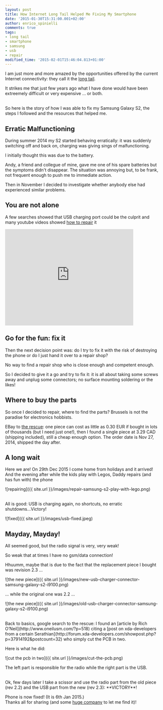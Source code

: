 ```yaml
---
layout: post
title: How Internet Long Tail Helped Me Fixing My Smartphone
date: '2015-01-30T15:31:00.001+02:00'
author: enrico_spinielli
comments: true
tags:
- long tail
- smartphone
- samsung
- usb
- repair
modified_time: '2015-02-01T15:46:04.813+01:00'
---
```



I am just more and more amazed by the opportunities offered by the current Internet connectivity: they call it the [long tail](http://en.wikipedia.org/wiki/Long_tail).

It strikes me that just few years ago what I have done would have been extreemely difficult or very expensive ... or both.


<br/>
So here is the story of how I was able to fix my Samsung Galaxy S2, the steps I followed and the resources that helped me.


## Erratic Malfunctioning ##
During summer 2014 my S2 started behaving erratically: it was suddenly switching off and back on, charging was giving sings of malfunctioning.

I initially thought this was due to the battery.

Andy, a friend and collegue of mine, gave me one of his spare batteries but the symptoms didn't disappear.
The situation was annoying but, to be frank, not frequent enough to push me to immediate action.

Then in November I decided to investigate whether anybody else had experienced similar problems.

## You are not alone ##
A few searches showed that USB charging port could be the culprit and many youtube videos showed [how to repair](https://www.youtube.com/watch?v=sBtEz6sWzZY) it

<iframe width="420" height="315" src="https://www.youtube.com/embed/sBtEz6sWzZY" frameborder="0" allowfullscreen></iframe>


## Go for the fun: fix it ##
Then the next decision point was: do I try to fix it with the risk of destroying the phone or do I just hand it over to a repair shop?

No way to find a repair shop who is close enough and competent enough.

So I decided to give it a go and try to fix it: it is all about taking some screws away and unplug some connectors; no surface mounting soldering or the likes!


## Where to buy the parts ##
So once I decided to repair, where to find the parts? Brussels is not the paradise for electronics hobbists.

EBay to [the rescue](http://www.ebay.com/bhp/samsung-galaxy-s2-charging-port): one piece can cost as little as 0.30 EUR if bought in lots of thousands (but I need just one!), then I found a single piece at 3.29 CAD (shipping included), still a cheap enough option.
The order date is Nov 27, 2014, shipped the day after.

## A long wait ##
Here we are! On 29th Dec 2015 I come home from holidays and it arrived!
And the evening after while the kids play with Legos, Daddy repairs (and has fun with) the phone

![repairing]({{ site.url }}/images/repair-samsung-s2-play-with-lego.png)

<br/>
All is good: USB is charging again, no shortcuts, no erratic shutdowns...Victory!

![fixed]({{ site.url }}/images/usb-fixed.jpeg)

## Mayday, Mayday! ##
All seemed good, but the radio signal is very, very weak!

So weak that at times I have no gsm/data connection!

Hhuumm, maybe that is due to the fact that the replacement piece I bought was revision 2.3 ...

![the new piece]({{ site.url }}/images/new-usb-charger-connector-samsung-galaxy-s2-i9100.png)

... while the original one was 2.2 ...

![the new piece]({{ site.url }}/images/old-usb-charger-connector-samsung-galaxy-s2-i9100.png)

<br/>
Back to basics, google search to the rescue: I found an [article by Rich O’Neil](http://www.oneilusm.com/?p=518) citing a [post on xda-developers from a certain Serathian](http://forum.xda-developers.com/showpost.php?p=37914192&postcount=32) who simply cut the PCB in two.

Here is what he did:

![cut the pcb in two]({{ site.url }}/images/cut-the-pcb.png)


The left part is responsible for the radio while the right part is the USB.

<br/>
Ok, few days later I take a scissor and use the radio part from the old piece (rev 2.2) and the USB part from the new (rev 2.3): **VICTORY**!

Phone is now fixed! (It is 6th Jan 2015.)
<br/>
Thanks all for sharing (and some [huge company](http://google.com) to let me find it)!